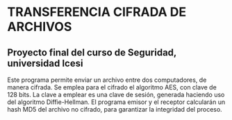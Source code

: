 # TRANSFERENCIA CIFRADA DE ARCHIVOS
## Proyecto final del curso de Seguridad, universidad Icesi

Este programa permite enviar un archivo entre dos computadores, de manera cifrada. Se emplea para el cifrado el algoritmo AES, con clave de 128 bits. La clave a emplear es una clave de sesión, generada haciendo uso del algoritmo Diffie-Hellman. El programa emisor y el receptor calcularán un hash MD5 del archivo no cifrado, para garantizar la integridad del proceso.
